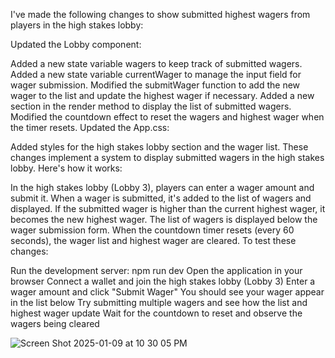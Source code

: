 I've made the following changes to show submitted highest wagers from players in the high stakes lobby:

Updated the Lobby component:

Added a new state variable wagers to keep track of submitted wagers.
Added a new state variable currentWager to manage the input field for wager submission.
Modified the submitWager function to add the new wager to the list and update the highest wager if necessary.
Added a new section in the render method to display the list of submitted wagers.
Modified the countdown effect to reset the wagers and highest wager when the timer resets.
Updated the App.css:

Added styles for the high stakes lobby section and the wager list.
These changes implement a system to display submitted wagers in the high stakes lobby. Here's how it works:

In the high stakes lobby (Lobby 3), players can enter a wager amount and submit it.
When a wager is submitted, it's added to the list of wagers and displayed.
If the submitted wager is higher than the current highest wager, it becomes the new highest wager.
The list of wagers is displayed below the wager submission form.
When the countdown timer resets (every 60 seconds), the wager list and highest wager are cleared.
To test these changes:

Run the development server: npm run dev
Open the application in your browser
Connect a wallet and join the high stakes lobby (Lobby 3)
Enter a wager amount and click "Submit Wager"
You should see your wager appear in the list below
Try submitting multiple wagers and see how the list and highest wager update
Wait for the countdown to reset and observe the wagers being cleared

![Screen Shot 2025-01-09 at 10 30 05 PM](https://github.com/user-attachments/assets/f1e8fbad-a988-40cf-9d42-bfb1e0d0a732)
